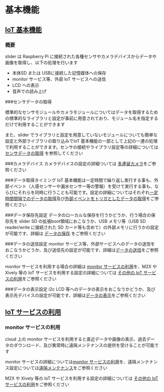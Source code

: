 # 基本機能

## <u>IoT 基本機能</u>
### 概要

slider は Raspberry Pi に接続された各種センサやカメラデバイスからデータや画像を取得し、以下の処理を行います

- 本体SD または USBに接続した記憶媒体への保存
- monitor サービス等、外部 IoT サービスへの送信
- LCD への表示
- 音声での読み上げ

###センサデータの取得

標準的なセンサモジュールやカメラモジュールについてはデータを取得するための標準的なライブラリと設定が事前に用意されており、モジュール名を指定するだけで利用することができます

また、slider でライブラリと設定を用意していないモジュールについても簡単な設定と外部ライブラリの取り込みでIoT 基本機能の一部として上記の一連の処理で利用することができます。センサの接続やライブラリ設定等の詳細については [センサデータの取得](read.md) を参照してください

###カメラデバイス
カメラデバイスの設定の詳細ついては	[多連装カメラ](camera.md)をご参照ください

###データ取得タイミング
IoT 基本機能は一定時間で繰り返し実行する事も、外部イベント（人感センサーや漏水センサー等の警報）を受けて実行する事も、ならびにそれらを同時に行うことも可能です。設定の詳細についてはそれぞれ[一定時間間隔でのデータの取得](chapter2.md)及び[外部イベントをトリガとしたデータの取得](chapter2.md)をご参照ください

###データ保存先設定
データのローカルな保存を行うかどうか、行う場合の保存先を slider SD の拡張boot領域におこなうか、USB メモリ等（USB SD reader/write に接続された SD カード等も含めて）の外部メモリに行うかの設定が可能です、詳細は [データの保存](save.md) をご参照ください

###データの送信設定
monitor サービス等、外部サービスへのデータの送信をおこなうかどうか、及び送信先の設定が可能です、詳細は[データの送信](send.md)をご参照ください

monitor サービスを利用する場合の詳細は [monitor サービスの利用](chapter2.md)を、M2X や Xively 等の IoT サービスを利用する設定の詳細については [その他の IoT サービスの利用](chapter2.md)をご参照ください

###データの表示設定
i2c LCD 等へのデータの表示をおこなうかどうか、及び表示先デバイスの設定が可能です、詳細は[データの表示](chapter2.md)をご参照ください

## <u>IoT サービスの利用</u>

### monitor サービスの利用
cloud 上の monitor サービスを利用すると直近データや画像の表示、過去データのダウンロード、及び異常時に遠隔メンテナンスの提供を受けることが可能です

monitor サービスの詳細については[monitor サービスの利用](chapter2.md)を、遠隔メンテナンス設定については[遠隔メンテナンス](chapter2.md)をご参照ください

M2X や Xively 等の IoT サービスを利用する設定の詳細については [その他の IoT サービスの利用](chapter2.md)をご参照ください
